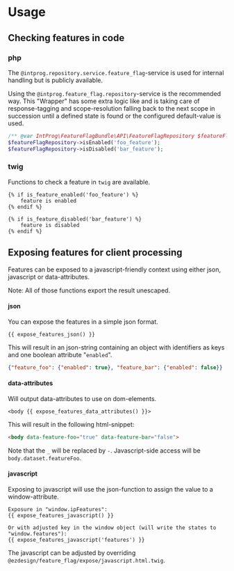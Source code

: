 # Usage

## Checking features in code

### php

The `@intprog.repository.service.feature_flag`-service is used for internal handling but is publicly available.

Using the `@intprog.feature_flag.repository`-service is the recommended way. This "Wrapper" has some extra logic like
and is taking care of response-tagging and scope-resolution falling back to the next scope in succession until a defined
state is found or the configured default-value is used.

```php
/** @var IntProg\FeatureFlagBundle\API\FeatureFlagRepository $featureFlagRepository */
$featureFlagRepository->isEnabled('foo_feature');
$featureFlagRepository->isDisabled('bar_feature');
```

### twig

Functions to check a feature in `twig` are available.

```twig
{% if is_feature_enabled('foo_feature') %}
    feature is enabled
{% endif %}

{% if is_feature_disabled('bar_feature') %}
    feature is disabled
{% endif %}
```

## Exposing features for client processing

Features can be exposed to a javascript-friendly context using either json, javascript or data-attributes.

Note: All of those functions export the result unescaped.

#### json

You can expose the features in a simple json format.

```twig
{{ expose_features_json() }}
```

This will result in an json-string containing an object with identifiers as keys and one boolean
attribute "`enabled`".

```json
{"feature_foo": {"enabled": true}, "feature_bar": {"enabled": false}}
```

#### data-attributes

Will output data-attributes to use on dom-elements.

```twig
<body {{ expose_features_data_attributes() }}>
```

This will result in the following html-snippet:

```html
<body data-feature-foo="true" data-feature-bar="false">
```

Note that the `_` will be replaced by `-`. Javascript-side access will be `body.dataset.featureFoo`.

#### javascript

Exposing to javascript will use the json-function to assign the value to a window-attribute.

```twig
Exposure in "window.ipFeatures":
{{ expose_features_javascript() }}

Or with adjusted key in the window object (will write the states to "window.features"):
{{ expose_features_javascript('features') }}
```

The javascript can be adjusted by overriding `@ezdesign/feature_flag/expose/javascript.html.twig`.
